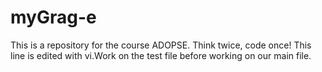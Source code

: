 # myGrag-e
This is a repository for the course ADOPSE.
Think twice, code once!
This line is edited with vi.Work on the test file before working on our main file.
